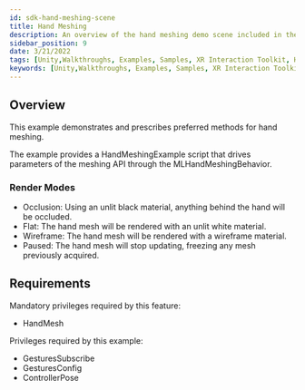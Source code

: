 ```yaml
---
id: sdk-hand-meshing-scene
title: Hand Meshing
description: An overview of the hand meshing demo scene included in the Magic Leap 2 Examples Project, which uses Unity's XR Interaction Toolkit.
sidebar_position: 9
date: 3/21/2022
tags: [Unity,Walkthroughs, Examples, Samples, XR Interaction Toolkit, Hand, Meshing]
keywords: [Unity,Walkthroughs, Examples, Samples, XR Interaction Toolkit, Hand, Meshing]
---
```



## Overview

This example demonstrates and prescribes preferred methods for hand meshing.

The example provides a HandMeshingExample script that drives parameters of the meshing API through the MLHandMeshingBehavior.

### Render Modes

- Occlusion: Using an unlit black material, anything behind the hand will be occluded.
- Flat: The hand mesh will be rendered with an unlit white material.
- Wireframe: The hand mesh will be rendered with a wireframe material.
- Paused: The hand mesh will stop updating, freezing any mesh previously acquired.

## Requirements

Mandatory privileges required by this feature:

- HandMesh

Privileges required by this example:

- GesturesSubscribe
- GesturesConfig
- ControllerPose

